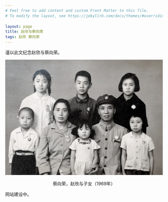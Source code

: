 ```yaml
---
# Feel free to add content and custom Front Matter to this file.
# To modify the layout, see https://jekyllrb.com/docs/themes/#overriding-theme-defaults

layout: page
title: 赵欣与蔡向荣
tags: 赵欣 蔡向荣
---
```


谨以此文纪念赵欣与蔡向荣。

![The whole family](/assets/whole-family-01.jpg)

<center>蔡向荣，赵欣与子女（1969年）</center>

网站建设中。
